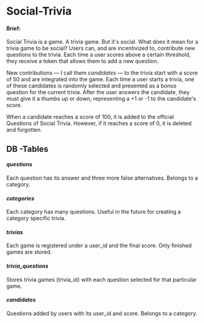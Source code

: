 # Social-Trivia

#### Brief:

Social Trivia is a game. A trivia game. But it's social. What does it mean for a trivia game to be social? Users can, and are incentivized to, contribute new questions to the trivia. Each time a user scores above a certain threshold, they receive a token that allows them to add a new question.

New contributions — I call them _candidates_ — to the trivia start with a score of 50 and are integrated into the game. Each time a user starts a trivia, one of these candidates is randomly selected and presented as a bonus question for the current trivia. After the user answers the candidate, they must give it a thumbs up or down, representing a +1 or -1 to the candidate's score.

When a candidate reaches a score of 100, it is added to the official Questions of Social Trivia. However, if it reaches a score of 0, it is deleted and forgotten.

## DB -Tables

#### _questions_

Each question has its answer and three more false alternatives. Belongs to a category.

#### _categories_

Each category has many questions. Useful in the future for creating a category specific trivia.

#### _trivias_

Each game is registered under a user_id and the final score. Only finished games are stored.

#### _trivia_questions_

Stores trivia games (trivia_id) with each question selected for that particular game.

#### _candidates_

Questions added by users with its user_id and score. Belongs to a category.
